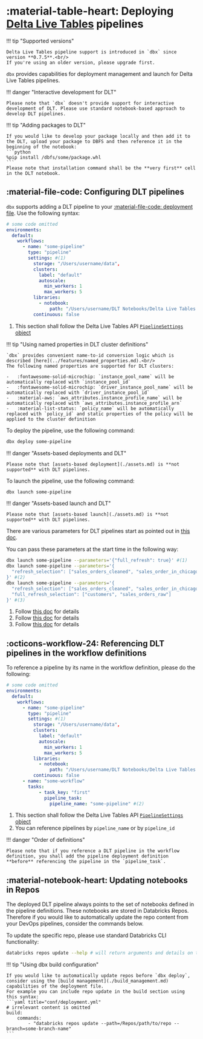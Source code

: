 # :material-table-heart: Deploying [Delta Live Tables](https://docs.databricks.com/workflows/delta-live-tables/delta-live-tables-quickstart.html) pipelines

!!! tip "Supported versions"

    Delta Live Tables pipeline support is introduced in `dbx` since version **0.7.5**.<br/>
    If you're using an older version, please upgrade first.


`dbx` provides capabilities for deployment management and launch for Delta Live Tables pipelines.

!!! danger "Interactive development for DLT"

    Please note that `dbx` doesn't provide support for interactive development of DLT. Please use standard notebook-based approach to develop DLT pipelines.

!!! tip "Adding packages to DLT"

    If you would like to develop your package locally and then add it to the DLT, upload your package to DBFS and then reference it in the beginning of the notebook:
    ```python
    %pip install /dbfs/some/package.whl
    ```
    Please note that installation command shall be the **very first** cell in the DLT notebook.

## :material-file-code: Configuring DLT pipelines

`dbx` supports adding a DLT pipeline to your [:material-file-code: deployment file](../reference/deployment.md). Use the following syntax:

```yaml title="conf/deployment.yml"
# some code omitted
environments:
  default:
    workflows:
      - name: "some-pipeline"
        type: "pipeline"
        settings: #(1)
          storage: "/Users/username/data",
          clusters:
            label: "default"
            autoscale:
              min_workers: 1
              max_workers: 5
          libraries:
            - notebook:
                path: "/Users/username/DLT Notebooks/Delta Live Tables quickstart (SQL)"
          continuous: false
```

1. This section shall follow the Delta Live Tables API [`PipelineSettings` object](https://docs.databricks.com/workflows/delta-live-tables/delta-live-tables-api-guide.html#pipelinesettings)

!!! tip "Using named properties in DLT cluster definitions"

    `dbx` provides convenient name-to-id conversion logic which is described [here](../features/named_properties.md).<br/>
    The following named properties are supported for DLT clusters:

    -   :fontawesome-solid-microchip: `instance_pool_name` will be automatically replaced with `instance_pool_id`
    -   :fontawesome-solid-microchip: `driver_instance_pool_name` will be automatically replaced with `driver_instance_pool_id`
    -   :material-aws: `aws_attributes.instance_profile_name` will be automatically replaced with `aws_attributes.instance_profile_arn`
    -   :material-list-status: `policy_name` will be automatically replaced with `policy_id` and static properties of the policy will be applied to the cluster definition

To deploy the pipeline, use the following command:

```bash
dbx deploy some-pipeline
```

!!! danger "Assets-based deployments and DLT"

    Please note that [assets-based deployment](./assets.md) is **not supported** with DLT pipelines.

To launch the pipeline, use the following command:

```bash
dbx launch some-pipeline
```

!!! danger "Assets-based launch and DLT"

    Please note that [assets-based launch](./assets.md) is **not supported** with DLT pipelines.

There are various parameters for DLT pipelines start as pointed out in [this doc](https://docs.databricks.com/workflows/delta-live-tables/delta-live-tables-api-guide.html#examples).

You can pass these parameters at the start time in the following way:

```bash
dbx launch some-pipeline --parameters='{"full_refresh": true}' #(1)
dbx launch some-pipeline --parameters='{
  "refresh_selection": ["sales_orders_cleaned", "sales_order_in_chicago"]
}' #(2)
dbx launch some-pipeline --parameters='{
  "refresh_selection": ["sales_orders_cleaned", "sales_order_in_chicago"],
  "full_refresh_selection": ["customers", "sales_orders_raw"]
}' #(3)
```

1. Follow [this doc](https://docs.databricks.com/workflows/delta-live-tables/delta-live-tables-api-guide.html#start-a-full-refresh) for details
2. Follow [this doc](https://docs.databricks.com/workflows/delta-live-tables/delta-live-tables-api-guide.html#start-an-update-of-selected-tables) for details
3. Follow [this doc](https://docs.databricks.com/workflows/delta-live-tables/delta-live-tables-api-guide.html#start-a-full-update-of-selected-tables) for details

## :octicons-workflow-24: Referencing DLT pipelines in the workflow definitions

To reference a pipeline by its name in the workflow definition, please do the following:

```yaml title="conf/deployment.yml"
# some code omitted
environments:
  default:
    workflows:
      - name: "some-pipeline"
        type: "pipeline"
        settings: #(1)
          storage: "/Users/username/data",
          clusters:
            label: "default"
            autoscale:
              min_workers: 1
              max_workers: 5
          libraries:
            - notebook:
                path: "/Users/username/DLT Notebooks/Delta Live Tables quickstart (SQL)"
          continuous: false
      - name: "some-workflow"
        tasks:
            - task_key: "first"
              pipeline_task:
                pipeline_name: "some-pipeline" #(2)
```

1. This section shall follow the Delta Live Tables API [`PipelineSettings` object](https://docs.databricks.com/workflows/delta-live-tables/delta-live-tables-api-guide.html#pipelinesettings)
2. You can reference pipelines by `pipeline_name` or by `pipeline_id`

!!! danger "Order of definitions"

    Please note that if you reference a DLT pipeline in the workflow definition, you shall add the pipeline deployment definition **before** referencing the pipeline in the `pipeline_task`.


## :material-notebook-heart: Updating notebooks in Repos

The deployed DLT pipeline always points to the set of notebooks defined in the pipeline definitions.
These notebooks are stored in Databricks Repos. Therefore if you would like to automatically update the repo content from your DevOps pipelines, consider the commands below.

To update the specific repo, please use standard Databricks CLI functionality:

```bash
databricks repos update --help # will return arguments and details on the repo updates
```

!!! tip "Using dbx build configuration"

    If you would like to automatically update repos before `dbx deploy`, consider using the [build management](./build_management.md) capabilities of the deployment file.
    For example you can include repo update in the build section using this syntax:
    ```yaml title="conf/deployment.yml"
    # irrelevant content is omitted
    build:
        commands:
            - "databricks repos update --path=/Repos/path/to/repo --branch=some-branch-name"
    ```

